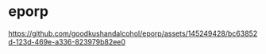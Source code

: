 # eporp


https://github.com/goodkushandalcohol/eporp/assets/145249428/bc63852d-123d-469e-a336-823979b82ee0

